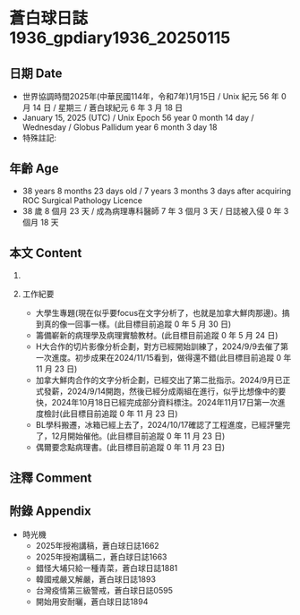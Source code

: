 [_metadata_:encoding]: - "utf-8"
[_metadata_:language]: - "zh-Hant-TW"
[_metadata_:fileformat]: - "markdown"
[_metadata_:MIME_type]: - "text/plain"
[_metadata_:markdown_version]: - "commonmark version 0.30"
[_metadata_:markdown_spec]: - "https://spec.commonmark.org/0.30/"

# 蒼白球日誌1936_gpdiary1936_20250115 #

## 日期 Date ##

* 世界協調時間2025年(中華民國114年，令和7年)1月15日 / Unix 紀元 56 年 0 月 14 日 / 星期三 / 蒼白球紀元 6 年 3 月 18 日
* January 15, 2025 (UTC) / Unix Epoch 56 year 0 month 14 day / Wednesday / Globus Pallidum year 6 month 3 day 18
* 特殊註記:

## 年齡 Age ##

* 38 years 8 months 23 days old / 7 years 3 months 3 days after acquiring ROC Surgical Pathology Licence
* 38 歲 8 個月 23 天 / 成為病理專科醫師 7 年 3 個月 3 天 / 日誌被入侵 0 年 3 個月 18 天

## 本文 Content ##

1. 

2. 工作紀要

    - 大學生專題(現在似乎要focus在文字分析了，也就是加拿大鮮肉那邊)。搞到真的像一回事一樣。(此目標目前追蹤 0 年 5 月 30 日)
    - 籌備嶄新的病理學及病理實驗教材。(此目標目前追蹤 0 年 5 月 24 日)
    - H大合作的切片影像分析企劃，對方已經開始訓練了，2024/9/9去催了第一次進度。初步成果在2024/11/15看到，做得還不錯(此目標目前追蹤 0 年 11 月 23 日)
    - 加拿大鮮肉合作的文字分析企劃，已經交出了第二批指示。2024/9月已正式發薪，2024/9/14開跑，然後已經分成兩組在進行，似乎比想像中的要快，2024年10月18日已經完成部分資料標注。2024年11月17日第一次進度檢討(此目標目前追蹤 0 年 11 月 23 日)
    - BL學科搬遷，冰箱已經上去了，2024/10/17確認了工程進度，已經評鑒完了，12月開始催他。(此目標目前追蹤 0 年 11 月 23 日)
    - 偶爾要念點病理書。(此目標目前追蹤 0 年 11 月 23 日)

## 注釋 Comment ##


## 附錄 Appendix ##

* 時光機
    - 2025年授袍講稿，蒼白球日誌1662
    - 2025年授袍講稿二，蒼白球日誌1663
    - 錯怪大埔只給一種青菜，蒼白球日誌1881
    - 韓國戒嚴又解嚴，蒼白球日誌1893
    - 台灣疫情第三級警戒，蒼白球日誌0595
    - 開始用安耐曬，蒼白球日誌1894
